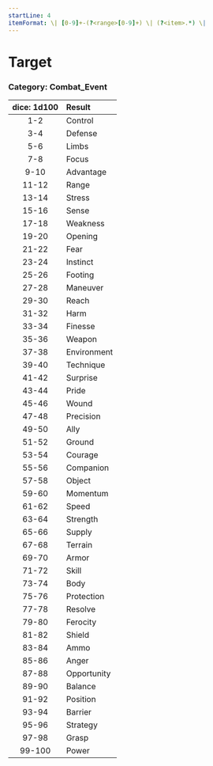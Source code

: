 ```yaml
---
startLine: 4
itemFormat: \| [0-9]+-(?<range>[0-9]+) \| (?<item>.*) \|
---
```

# Target
### Category: Combat_Event

| dice: 1d100 | Result |
|:----:|:-------|
| 1-2 | Control |
| 3-4 | Defense |
| 5-6 | Limbs |
| 7-8 | Focus |
| 9-10 | Advantage |
| 11-12 | Range |
| 13-14 | Stress |
| 15-16 | Sense |
| 17-18 | Weakness |
| 19-20 | Opening |
| 21-22 | Fear |
| 23-24 | Instinct |
| 25-26 | Footing |
| 27-28 | Maneuver |
| 29-30 | Reach |
| 31-32 | Harm |
| 33-34 | Finesse |
| 35-36 | Weapon |
| 37-38 | Environment |
| 39-40 | Technique |
| 41-42 | Surprise |
| 43-44 | Pride |
| 45-46 | Wound |
| 47-48 | Precision |
| 49-50 | Ally |
| 51-52 | Ground |
| 53-54 | Courage |
| 55-56 | Companion |
| 57-58 | Object |
| 59-60 | Momentum |
| 61-62 | Speed |
| 63-64 | Strength |
| 65-66 | Supply |
| 67-68 | Terrain |
| 69-70 | Armor |
| 71-72 | Skill |
| 73-74 | Body |
| 75-76 | Protection |
| 77-78 | Resolve |
| 79-80 | Ferocity |
| 81-82 | Shield |
| 83-84 | Ammo |
| 85-86 | Anger |
| 87-88 | Opportunity |
| 89-90 | Balance |
| 91-92 | Position |
| 93-94 | Barrier |
| 95-96 | Strategy |
| 97-98 | Grasp |
| 99-100 | Power |

